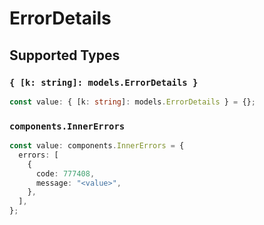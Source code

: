 # ErrorDetails


## Supported Types

### `{ [k: string]: models.ErrorDetails }`

```typescript
const value: { [k: string]: models.ErrorDetails } = {};
```

### `components.InnerErrors`

```typescript
const value: components.InnerErrors = {
  errors: [
    {
      code: 777408,
      message: "<value>",
    },
  ],
};
```

